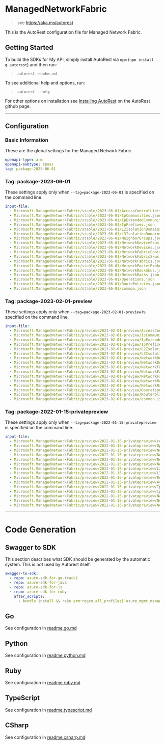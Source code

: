 # ManagedNetworkFabric

> see https://aka.ms/autorest

This is the AutoRest configuration file for Managed Network Fabric.

## Getting Started

To build the SDKs for My API, simply install AutoRest via `npm` (`npm install -g autorest`) and then run:

> `autorest readme.md`

To see additional help and options, run:

> `autorest --help`

For other options on installation see [Installing AutoRest](https://aka.ms/autorest/install) on the AutoRest github page.

---

## Configuration

### Basic Information

These are the global settings for the Managed Network Fabric.

``` yaml
openapi-type: arm
openapi-subtype: rpaas
tag: package-2023-06-01
```


### Tag: package-2023-06-01

These settings apply only when `--tag=package-2023-06-01` is specified on the command line.

```yaml $(tag) == 'package-2023-06-01'
input-file:
  - Microsoft.ManagedNetworkFabric/stable/2023-06-01/AccessControlLists.json
  - Microsoft.ManagedNetworkFabric/stable/2023-06-01/IpCommunities.json
  - Microsoft.ManagedNetworkFabric/stable/2023-06-01/IpExtendedCommunities.json
  - Microsoft.ManagedNetworkFabric/stable/2023-06-01/IpPrefixes.json
  - Microsoft.ManagedNetworkFabric/stable/2023-06-01/L2IsolationDomains.json
  - Microsoft.ManagedNetworkFabric/stable/2023-06-01/L3IsolationDomains.json
  - Microsoft.ManagedNetworkFabric/stable/2023-06-01/NeighborGroups.json
  - Microsoft.ManagedNetworkFabric/stable/2023-06-01/NetworkDeviceSkus.json
  - Microsoft.ManagedNetworkFabric/stable/2023-06-01/NetworkDevices.json
  - Microsoft.ManagedNetworkFabric/stable/2023-06-01/NetworkFabricControllers.json
  - Microsoft.ManagedNetworkFabric/stable/2023-06-01/NetworkFabricSkus.json
  - Microsoft.ManagedNetworkFabric/stable/2023-06-01/NetworkFabrics.json
  - Microsoft.ManagedNetworkFabric/stable/2023-06-01/NetworkPacketBrokers.json
  - Microsoft.ManagedNetworkFabric/stable/2023-06-01/NetworkRackSkus.json
  - Microsoft.ManagedNetworkFabric/stable/2023-06-01/NetworkRacks.json
  - Microsoft.ManagedNetworkFabric/stable/2023-06-01/Operations.json
  - Microsoft.ManagedNetworkFabric/stable/2023-06-01/RoutePolicies.json
  - Microsoft.ManagedNetworkFabric/stable/2023-06-01/common.json
```
### Tag: package-2023-02-01-preview

These settings apply only when `--tag=package-2023-02-01-preview` is specified on the command line.

``` yaml $(tag) == 'package-2023-02-01-preview'
input-file:
  - Microsoft.ManagedNetworkFabric/preview/2023-02-01-preview/AccessControlLists.json
  - Microsoft.ManagedNetworkFabric/preview/2023-02-01-preview/IpCommunities.json
  - Microsoft.ManagedNetworkFabric/preview/2023-02-01-preview/IpExtendedCommunities.json
  - Microsoft.ManagedNetworkFabric/preview/2023-02-01-preview/IpPrefixes.json
  - Microsoft.ManagedNetworkFabric/preview/2023-02-01-preview/L2IsolationDomains.json
  - Microsoft.ManagedNetworkFabric/preview/2023-02-01-preview/L3IsolationDomains.json
  - Microsoft.ManagedNetworkFabric/preview/2023-02-01-preview/NetworkDeviceSkus.json
  - Microsoft.ManagedNetworkFabric/preview/2023-02-01-preview/NetworkDevices.json
  - Microsoft.ManagedNetworkFabric/preview/2023-02-01-preview/NetworkFabricControllers.json
  - Microsoft.ManagedNetworkFabric/preview/2023-02-01-preview/NetworkFabricSkus.json
  - Microsoft.ManagedNetworkFabric/preview/2023-02-01-preview/NetworkFabrics.json
  - Microsoft.ManagedNetworkFabric/preview/2023-02-01-preview/NetworkRackSkus.json
  - Microsoft.ManagedNetworkFabric/preview/2023-02-01-preview/NetworkRacks.json
  - Microsoft.ManagedNetworkFabric/preview/2023-02-01-preview/Operations.json
  - Microsoft.ManagedNetworkFabric/preview/2023-02-01-preview/RoutePolicies.json
  - Microsoft.ManagedNetworkFabric/preview/2023-02-01-preview/common.json
```

### Tag: package-2022-01-15-privatepreview

These settings apply only when `--tag=package-2022-01-15-privatepreview` is specified on the command line.

``` yaml $(tag) == 'package-2022-01-15-privatepreview'
input-file:
  - Microsoft.ManagedNetworkFabric/preview/2022-01-15-privatepreview/common.json
  - Microsoft.ManagedNetworkFabric/preview/2022-01-15-privatepreview/Operations.json
  - Microsoft.ManagedNetworkFabric/preview/2022-01-15-privatepreview/NetworkFabricControllers.json
  - Microsoft.ManagedNetworkFabric/preview/2022-01-15-privatepreview/NetworkFabrics.json
  - Microsoft.ManagedNetworkFabric/preview/2022-01-15-privatepreview/NetworkDevices.json
  - Microsoft.ManagedNetworkFabric/preview/2022-01-15-privatepreview/NetworkRacks.json
  - Microsoft.ManagedNetworkFabric/preview/2022-01-15-privatepreview/L2IsolationDomains.json
  - Microsoft.ManagedNetworkFabric/preview/2022-01-15-privatepreview/L3IsolationDomains.json
  - Microsoft.ManagedNetworkFabric/preview/2022-01-15-privatepreview/RoutePolicies.json
  - Microsoft.ManagedNetworkFabric/preview/2022-01-15-privatepreview/AccessControlLists.json
  - Microsoft.ManagedNetworkFabric/preview/2022-01-15-privatepreview/IpCommunityLists.json
  - Microsoft.ManagedNetworkFabric/preview/2022-01-15-privatepreview/IpPrefixLists.json
  - Microsoft.ManagedNetworkFabric/preview/2022-01-15-privatepreview/NetworkFabricSkus.json
  - Microsoft.ManagedNetworkFabric/preview/2022-01-15-privatepreview/NetworkRackSkus.json
  - Microsoft.ManagedNetworkFabric/preview/2022-01-15-privatepreview/NetworkDeviceSkus.json
```

---

# Code Generation

## Swagger to SDK

This section describes what SDK should be generated by the automatic system.
This is not used by Autorest itself.

``` yaml $(swagger-to-sdk)
swagger-to-sdk:
  - repo: azure-sdk-for-go-track2
  - repo: azure-sdk-for-java
  - repo: azure-sdk-for-js
  - repo: azure-sdk-for-ruby
    after_scripts:
      - bundle install && rake arm:regen_all_profiles['azure_mgmt_managednetworkfabric']
```

## Go

See configuration in [readme.go.md](./readme.go.md)

## Python

See configuration in [readme.python.md](./readme.python.md)

## Ruby

See configuration in [readme.ruby.md](./readme.ruby.md)

## TypeScript

See configuration in [readme.typescript.md](./readme.typescript.md)

## CSharp

See configuration in [readme.csharp.md](./readme.csharp.md)
